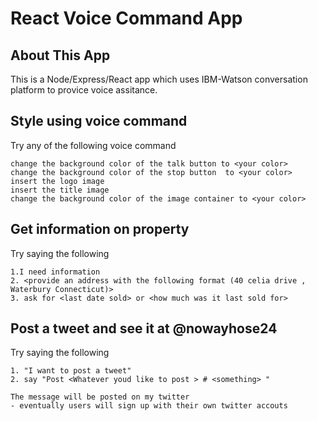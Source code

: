# React Voice Command App

## About This App

This is a Node/Express/React app which uses IBM-Watson conversation platform to provice voice assitance.


## Style using voice command
Try any of the following voice command

```
change the background color of the talk button to <your color>
change the background color of the stop button  to <your color>
insert the logo image
insert the title image
change the background color of the image container to <your color>

```

## Get information on property
Try saying the following

```
1.I need information 
2. <provide an address with the following format (40 celia drive , Waterbury Connecticut)>
3. ask for <last date sold> or <how much was it last sold for>

```

## Post a tweet and see it at @nowayhose24
Try saying the following
```
1. "I want to post a tweet"
2. say "Post <Whatever youd like to post > # <something> "

The message will be posted on my twitter
- eventually users will sign up with their own twitter accouts

```



